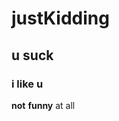 # justKidding
## u suck
### i like u 
__not__ **funny** at all

[logo]: https://github.com/adam-p/markdown-here/raw/master/src/common/images/icon48.png "Logo Title Text 2"
